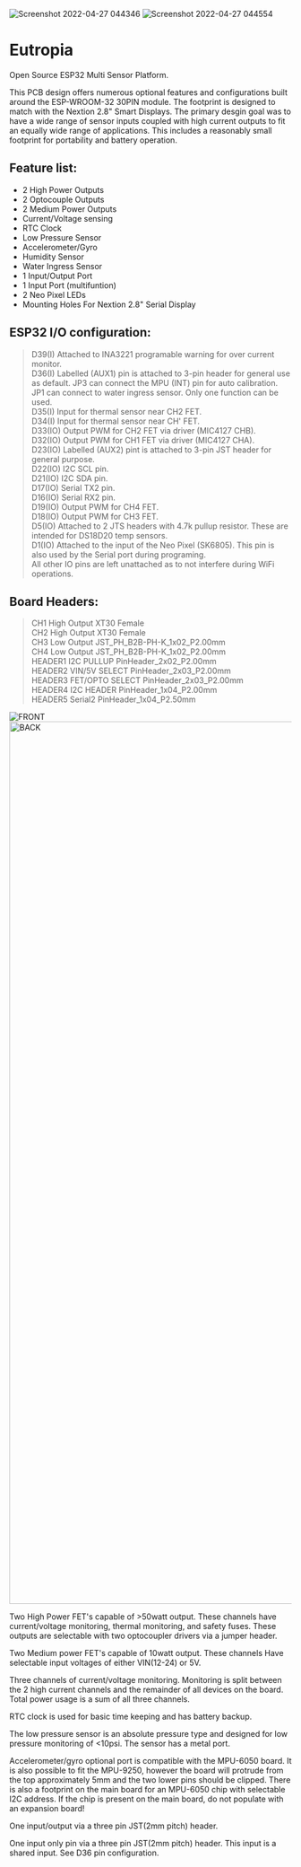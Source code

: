 
![Screenshot 2022-04-27 044346](https://user-images.githubusercontent.com/104283546/165511208-096bcb36-2eb3-4768-abb3-4975332bfc1a.jpg)
![Screenshot 2022-04-27 044554](https://user-images.githubusercontent.com/104283546/165738049-113c132d-18fc-45b7-a367-247cb2204beb.jpg)



# Eutropia
Open Source ESP32 Multi Sensor Platform. 

This PCB design offers numerous optional features and configurations built around the ESP-WROOM-32 30PIN module. The footprint is designed to match with the Nextion 2.8" Smart Displays. The primary desgin goal was to have a wide range of sensor inputs coupled with high current outputs to fit an equally wide range of applications. This includes a reasonably small footprint for portability and battery operation.

## Feature list:

- 2 High Power Outputs  
- 2 Optocouple Outputs  
- 2 Medium Power Outputs  
- Current/Voltage sensing  
- RTC Clock  
- Low Pressure Sensor  
- Accelerometer/Gyro  
- Humidity Sensor  
- Water Ingress Sensor  
- 1 Input/Output Port  
- 1 Input Port (multifuntion) 
- 2 Neo Pixel LEDs  
- Mounting Holes For Nextion 2.8" Serial Display

## ESP32 I/O configuration:

>D39(I) Attached to INA3221 programable warning for over current monitor.  
>D36(I) Labelled (AUX1) pin is attached to 3-pin header for general use as default. 
JP3 can connect the MPU (INT) pin for auto calibration. JP1 can connect to water ingress sensor. Only one function can be used.  
>D35(I) Input for thermal sensor near CH2 FET.  
>D34(I) Input for thermal sensor near CH' FET.  
>D33(IO) Output PWM for CH2 FET via driver (MIC4127 CHB).  
>D32(IO) Output PWM for CH1 FET via driver (MIC4127 CHA).  
>D23(IO) Labelled (AUX2) pint is attached to 3-pin JST header for general purpose.  
>D22(IO) I2C SCL pin.  
>D21(IO) I2C SDA pin.  
>D17(IO) Serial TX2 pin.  
>D16(IO) Serial RX2 pin.  
>D19(IO) Output PWM for CH4 FET.  
>D18(IO) Output PWM for CH3 FET.  
>D5(IO) Attached to 2 JTS headers with 4.7k pullup resistor. These are intended for DS18D20 temp sensors.  
>D1(IO) Attached to the input of the Neo Pixel (SK6805). This pin is also used by the Serial port during programing.  
All other IO pins are left unattached as to not interfere during WiFi operations.  

## Board Headers:
>CH1 High Output XT30 Female  
>CH2 High Output XT30 Female  
>CH3 Low Output JST_PH_B2B-PH-K_1x02_P2.00mm  
>CH4 Low Output JST_PH_B2B-PH-K_1x02_P2.00mm  
>HEADER1 I2C PULLUP PinHeader_2x02_P2.00mm  
>HEADER2 VIN/5V SELECT PinHeader_2x03_P2.00mm  
>HEADER3 FET/OPTO SELECT PinHeader_2x03_P2.00mm  
>HEADER4 I2C HEADER	PinHeader_1x04_P2.00mm  
>HEADER5 Serial2  PinHeader_1x04_P2.50mm  

![FRONT](https://user-images.githubusercontent.com/104283546/164965498-b922744d-df44-4200-ac65-a51fc8249713.jpg)
<img width="1573" alt="BACK" src="https://user-images.githubusercontent.com/104283546/165738065-cdb9ca00-b799-44d8-a73b-9433489cdbb7.png">



Two High Power FET's capable of >50watt output. These channels have current/voltage monitoring, thermal monitoring, and safety fuses. These outputs are selectable with two optocoupler drivers via a jumper header.
  
Two Medium power FET's capable of 10watt output. These channels Have selectable input voltages of either VIN(12-24) or 5V.
  
Three channels of current/voltage monitoring. Monitoring is split between the 2 high current channels and the remainder of all devices on the board. Total power usage is a sum of all three channels.
  
RTC clock is used for basic time keeping and has battery backup.
  
The low pressure sensor is an absolute pressure type and designed for low pressure monitoring of <10psi. The sensor has a metal port.
  
Accelerometer/gyro optional port is compatible with the MPU-6050 board. It is also possible to fit the MPU-9250, however the board will protrude from the top approximately 5mm and the two lower pins should be clipped. There is also a footprint on the main board for an MPU-6050 chip with selectable I2C address. If the chip is present on the main board, do not populate with an expansion board!
  
One input/output via a three pin JST(2mm pitch) header.
  
One input only pin via a three pin JST(2mm pitch) header. This input is a shared input. See D36 pin configuration.
  
  
